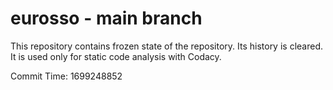 # eurosso - main branch

This repository contains frozen state of the repository.
Its history is cleared. It is used only for static code
analysis with Codacy.

Commit Time: 1699248852